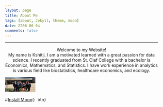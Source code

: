```yaml
---
layout: page
title: About Me
tags: [about, Jekyll, theme, moon]
date: 2206-06-04
comments: false
---
```

<hr />
<center> Welcome to my Website! </center>
<center> My name is Kshitij. I am a motivated learned with a great passion for data science. I recently graduated from St. Olaf College with a bachelor is Economics, Mathematics, and Statistics. I have work experience in analytics is various field like biostatistics, healthcare economics, and ecology. </center>

<p><img src="assets/img/Mayo.jpeg" alt="description" width="100" height="48" /></p>

      
#[Install Moon](https://github.com/TaylanTatli/Moon){: .btn}
